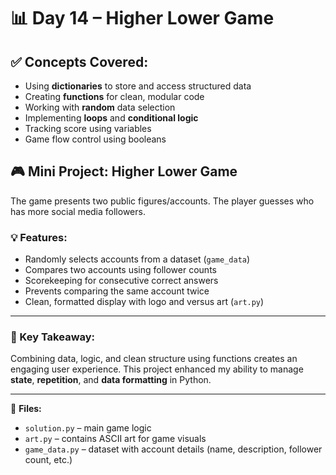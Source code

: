 # 📊 Day 14 – Higher Lower Game

## ✅ Concepts Covered:
- Using **dictionaries** to store and access structured data
- Creating **functions** for clean, modular code
- Working with **random** data selection
- Implementing **loops** and **conditional logic**
- Tracking score using variables
- Game flow control using booleans

## 🎮 Mini Project: Higher Lower Game
The game presents two public figures/accounts. The player guesses who has more social media followers.

### 💡 Features:
- Randomly selects accounts from a dataset (`game_data`)
- Compares two accounts using follower counts
- Scorekeeping for consecutive correct answers
- Prevents comparing the same account twice
- Clean, formatted display with logo and versus art (`art.py`)

---

### 🧠 Key Takeaway:
Combining data, logic, and clean structure using functions creates an engaging user experience. This project enhanced my ability to manage **state**, **repetition**, and **data formatting** in Python.

---

📂 **Files:**
- `solution.py` – main game logic
- `art.py` – contains ASCII art for game visuals
- `game_data.py` – dataset with account details (name, description, follower count, etc.)
